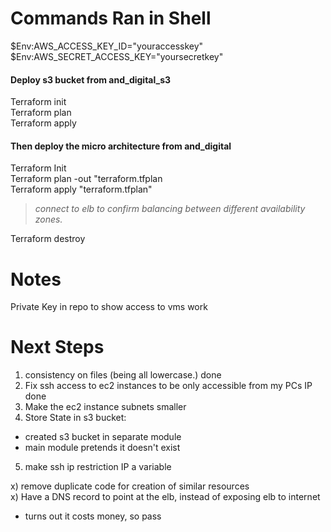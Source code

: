 # Commands Ran in Shell
$Env:AWS_ACCESS_KEY_ID="youraccesskey"  
$Env:AWS_SECRET_ACCESS_KEY="yoursecretkey"  

#### Deploy s3 bucket from and_digital_s3  

Terraform init  
Terraform plan  
Terraform apply  

#### Then deploy the micro architecture from and_digital  

Terraform Init  
Terraform plan -out "terraform.tfplan  
Terraform apply "terraform.tfplan"  
>*connect to elb to confirm balancing between different availability zones.*

Terraform destroy  

# Notes  

Private Key in repo to show access to vms work  

# Next Steps  

1) consistency on files (being all lowercase.) done  
2) Fix ssh access to ec2 instances to be only accessible from my PCs IP done  
3) Make the ec2 instance subnets smaller  
4) Store State in s3 bucket:  
- created s3 bucket in separate module  
- main module pretends it doesn't exist  

5) make ssh ip restriction IP a variable  

x) remove duplicate code for creation of similar resources  
x) Have a DNS record to point at the elb, instead of exposing elb to internet  
- turns out it costs money, so pass
